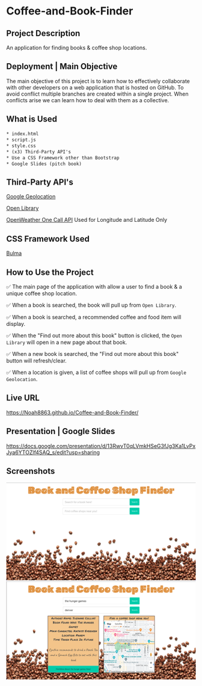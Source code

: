 # Coffee-and-Book-Finder

## Project Description

An application for finding books & coffee shop locations.

## Deployment | Main Objective

The main objective of this project is to learn how to effectively collaborate with
other developers on a web application that is hosted on GitHub. To avoid conflict
multiple branches are created within a single project. When conflicts arise we can
learn how to deal with them as a collective.

## What is Used

    * index.html
    * script.js
    * style.css
    * (x3) Third-Party API's
    * Use a CSS Framework other than Bootstrap
    * Google Slides (pitch book)

## Third-Party API's

[Google Geolocation](https://developers.google.com/maps/documentation/geolocation/get-api-key)

[Open Library](https://www.programmableweb.com/api/open-library-books-rest-api)

[OpenWeather One Call API](https://openweathermap.org/api/one-call-api) Used for Longitude and Latitude Only

## CSS Framework Used

[Bulma](https://bulma.io/)

## How to Use the Project

✅ The main page of the application with allow a user to find a book & a unique coffee shop location.

✅ When a book is searched, the book will pull up from `Open Library`.

✅ When a book is searched, a recommended coffee and food item will display.

✅ When the "Find out more about this book" button is clicked, the `Open Library` will open in a new page about that book.

✅ When a new book is searched, the "Find out more about this book" button will refresh/clear.

✅ When a location is given, a list of coffee shops will pull up from `Google Geolocation`.

## Live URL

https://Noah8863.github.io/Coffee-and-Book-Finder/

## Presentation | Google Slides
https://docs.google.com/presentation/d/13RwvT0qLVmkHSeG3fJg3Ka1LvPxJya6YTOZlf4SAQ_s/edit?usp=sharing

## Screenshots
![](./images/finder.png)
![](./images/results.png)
